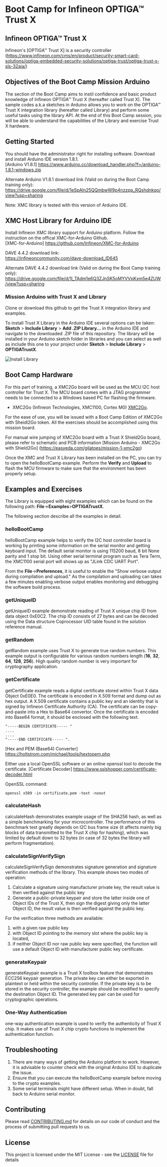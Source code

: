 # Boot Camp for Infineon OPTIGA&trade; Trust X

## Infineon OPTIGA&trade; Trust X <Mission Arduino>

Infineon's [OPTIGA&trade; Trust X] is a security controller (https://www.infineon.com/cms/en/product/security-smart-card-solutions/optiga-embedded-security-solutions/optiga-trust/optiga-trust-x-sls-32aia/)

## Objectives of the Boot Camp Mission Arduino
The section of the Boot Camp aims to instil confidence and basic product knowledge of Infineon OPTIGA&trade; Trust X (hereafter called Trust X). The sample codes a.k.a sketches in Arduino allows you to work on the OPTIGA&trade; Trust X integration library (hereafter called Library) and perform some useful tasks using the library API. At the end of this Boot Camp session, you will be able to understand the capabilities of the Library and exercise Trust X hardware.

## Getting Started

You should have the administrator right for installing software.
Download and install Arduino IDE version 1.8.1.<br/>
[Arduino V1.8.1] https://www.arduino.cc/download_handler.php?f=/arduino-1.8.1-windows.zip

Alternate Arduino V1.8.1 download link (Valid on during the Boot Camp training only):<br/>
https://drive.google.com/file/d/1eSpAln25QQmbwW9p4nzzpp_RQshdnkqo/view?usp=sharing

Note: XMC library is tested with this version of Arduino IDE.

## XMC Host Library for Arduino IDE
Install Infineon XMC library support for Arduino platform.
Follow the instruction on the offical XMC-for-Arduino Github.<br/>
[XMC-for-Arduino] https://github.com/Infineon/XMC-for-Arduino

DAVE 4.4.2 download link:<br/>
https://infineoncommunity.com/dave-download_ID645

Alternate DAVE 4.4.2 download link (Valid on during the Boot Camp training only):<br/>
https://drive.google.com/file/d/1l_TAdm1e6Q3ZJnSK5oMYVVpKxm5e4ZUW/view?usp=sharing

### Mission Arduino with Trust X and Library
Clone or download this github to get the Trust X integration library and examples.

To install Trust X Library in the Arduino IDE several options can be taken:
**Sketch** > **Include Library** > **Add .ZIP Library...** in the Arduino IDE and navigate to the downloaded .ZIP file of this repository. The library will be installed in your Arduino sketch folder in libraries and you can select as well as include this one to your project under **Sketch** > **Include Library** > **OPTIGATrustX**.

![Install Library](https://raw.githubusercontent.com/infineon/assets/master/Pictures/Library_Install_ZIP.png)

## Boot Camp Hardware
For this part of training, a XMC2Go board will be used as the MCU I2C host controller for Trust X. The MCU board comes with a JTAG programmer needs to be connected to a Windows based PC for flashing the firmware.

* XMC2Go (Infineon Technologies, XMC1100, Cortex M0)
[XMC2Go](https://www.infineon.com/cms/en/product/evaluation-boards/kit_xmc_2go_xmc1100_v1/).

For the ease of use, you will be issued with a Boot Camp Edition of XMC2Go with Sheidl2Go token. All the exercises should be accomplished using this mission board.

For manual wire jumping of XMC2Go board with a Trust X Shield2Go board, please refer to schematic and PCB information [Mission Arduino - XMC2Go with Shield2Go]
(https://easyeda.com/gilatoes/mission-1-xmc2go)

Once the XMC and Trust X Library has been installed on the PC, you can try to open the helloBootCamp example. Perform the **Verify** and **Upload** to flash the MCU firmware to make sure that the environment has been properly setup.

## Examples and Exercises
The Library is equipped with eight examples which can be found on the following path: **File**->**Examples**>**OPTIGATrustX**.

The following section describe all the examples in detail.

### helloBootCamp
helloBootCamp example helps to verify the I2C host controller board is working by printing some information on the serial monitor and getting keyboard input.
The default serial monitor is using 115200 baud, 8 bit None parity and 1 stop bit.
Using other serial terminal program such as Tera Term, the XMC1100 serial port will shows up as "JLink CDC UART Port".

From the **File**->**Preferences**, it is useful to enable the "Show verbose output during compilation and upload." As the compilation and uploading can takes a few minutes enabling verbose output enables monitoring and debugging the software build process.

### getUniqueID
getUniqueID example demonstrate reading of Trust X unique chip ID from data object 0xE0C2. The chip ID consists of 27 bytes and can be decoded using the Data structure Coprocessor UID table found in the solution reference manual.

### getRandom
getRandom example uses Trust X to generate true random numbers. This example output is configurable for various random numbers length (**16**, **32**, **64**, **128**, **256**).
High quality random number is very important for cryptography application.

### getCertificate
getCertificate example reads a digital certificate stored within Trust X data Object 0xE0E0. The certificate is encoded in X.509 format and dump out as hex output.
A X.509 certificate contains a public key and an identity that is signed by Infineon Certificate Authority (CA). The certificate can be copy-and-paste into a Hex to Base64 convertor.
Once the certificate is encoded into Base64 format, it should be enclosed with the following text.

```certificate
"-----BEGIN CERTIFICATE----- "
....
....
"-----END CERTIFICATE----- ".
```

[Hex and PEM (Base64) Converter] https://holtstrom.com/michael/tools/hextopem.php

Either use a local OpenSSL software or an online openssl tool to decode the certificate.
[Certificate Decoder] https://www.sslshopper.com/certificate-decoder.html

OpenSSL command:
```opensslcommand
openssl x509 -in certificate.pem -text -noout
```

### calculateHash
calculateHash demonstrates example usage of the SHA256 hash, as well as a simple benchmarking for your microcontroller.
The performance of this benchmark test greatly depends on I2C bus frame size (it affects mainly big blocks of data transmitted to the Trust X chip for hashing),
which was limited by default down to 32 bytes (in case of 32 bytes the library will perform fragmentation).

### calculateSignVerifySign  
calculateSignVerifySign demonstrates signature generation and signature verification methods of the library.
This example shows two modes of operation:
1) Calculate a signature using manufacturer private key, the result value is then verified  against the public key
2) Generate a public-private keypair and store the latter inside one of Object IDs of the Trust X,
then sign the digest giving only the latter Object ID, the result value is then verified  against the public key.  

For the verification three methods are available:
1) with a given raw public key
2) with Object ID pointing to the memory slot where the public key is located,
3) if neither Object ID nor raw public key were specified, the function will use a default Object ID with manufacturer public key certificate.

### generateKeypair
generateKeypair example is a Trust X toolbox feature that demonstrates ECC256 keypair generation. The private key can either be exported in plaintext or held within the security controller.
If the private key is to be stored in the security controller, the example should be modified to specify the destination Object ID.
The generated key pair can be used for cryptographic operations.

### One-Way Authentication
one-way authentication example is used to verify the authenticity of Trust X chip. It makes use of Trust X chip crypto functions to implement the authentication function.

## Troubleshooting
1. There are many ways of getting the Arduino platform to work. However, it is advisable to counter check with the original Arduino IDE to duplicate the issue.
2. Ensure that you can execute the helloBootCamp example before moving to the crypto examples.
3. Some serial terminals might have different setup. When in doubt, fall back to Arduino serial monitor.  

## Contributing

Please read [CONTRIBUTING.md](CONTRIBUTING.md) for details on our code of conduct and the process of submitting pull requests to us.

## License
This project is licensed under the MIT License - see the [LICENSE](LICENSE) file for details
